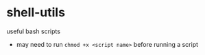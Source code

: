 # shell-utils
useful bash scripts
- may need to run `chmod +x <script name>` before running a script
